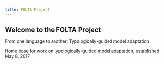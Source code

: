 ```yaml
---
title: FOLTA Project
---
```


## Welcome to the FOLTA Project

From one language to another: Typologically-guided model adaptation

Home base for work on typologically-guided model adaptation, established May 8, 2017
